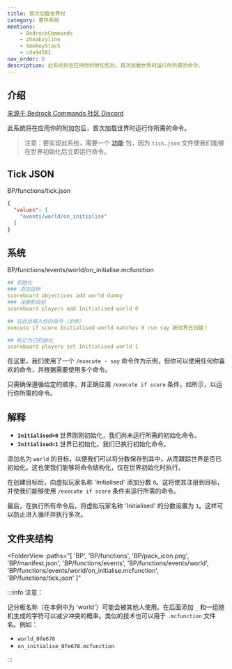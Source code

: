 ```yaml
---
title: 首次加载世界时
category: 事件系统
mentions:
    - BedrockCommands
    - zheaEvyline
    - SmokeyStack
    - cda94581
nav_order: 6
description: 此系统将在应用你的附加包后，首次加载世界时运行你所需的命令。
---
```


## 介绍

[来源于 Bedrock Commands 社区 Discord](https://discord.gg/SYstTYx5G5)

此系统将在应用你的附加包后，首次加载世界时运行你所需的命令。
> 注意：要实现此系统，需要一个 [功能](../commands/mcfunctions.md) 包，因为 `tick.json` 文件使我们能够在世界初始化后立即运行命令。

## Tick JSON

<CodeHeader>BP/functions/tick.json</CodeHeader>
```json
{
  "values": [
    "events/world/on_initialise"
  ]
}
```

## 系统

<CodeHeader>BP/functions/events/world/on_initialise.mcfunction</CodeHeader>
```yaml
## 初始化
### 添加目标
scoreboard objectives add world dummy
### 注册到目标
scoreboard players add Initialised world 0

## 在此处输入你的命令（示例）
execute if score Initialised world matches 0 run say 新世界已创建！

## 标记为已初始化
scoreboard players set Initialised world 1
```

在这里，我们使用了一个 `/execute - say` 命令作为示例，但你可以使用任何你喜欢的命令，并根据需要使用多个命令。

只需确保遵循给定的顺序，并正确应用 `/execute if score` 条件，如所示，以运行你所需的命令。

## 解释

- **` Initialised=0 `** 世界刚刚初始化，我们尚未运行所需的初始化命令。
- **` Initialised=1 `** 世界已初始化，我们已执行初始化命令。

添加名为 `world` 的目标，以便我们可以将分数保存到其中，从而跟踪世界是否已初始化。这也使我们能够将命令结构化，仅在世界初始化时执行。

在创建目标后，向虚拟玩家名称 'Initialised' 添加分数 `0`。这将使其注册到目标，并使我们能够使用 `/execute if score` 条件来运行所需的命令。

最后，在执行所有命令后，将虚拟玩家名称 'Initialised' 的分数设置为 `1`。这样可以防止进入循环并执行多次。

## 文件夹结构

<FolderView
	:paths="[
    'BP',
    'BP/functions',
    'BP/pack_icon.png',
    'BP/manifest.json',
    'BP/functions/events',
    'BP/functions/events/world',
    'BP/functions/events/world/on_initialise.mcfunction',
    'BP/functions/tick.json'
]"
></FolderView>

:::info 注意：

记分板名称（在本例中为 'world'）可能会被其他人使用。在后面添加 ` _ ` 和一组随机生成的字符可以减少冲突的概率。类似的技术也可以用于 ` .mcfunction ` 文件名。例如：
- ` world_0fe678 `
- ` on_initialise_0fe678.mcfunction `

:::